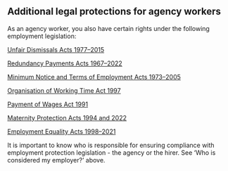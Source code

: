 ##  Additional legal protections for agency workers

As an agency worker, you also have certain rights under the following
employment legislation:

[ Unfair Dismissals Acts 1977–2015
](https://revisedacts.lawreform.ie/eli/1977/act/10/front/revised/en/html)

[ Redundancy Payments Acts 1967–2022
](https://revisedacts.lawreform.ie/eli/1967/act/21/front/revised/en/html)

[ Minimum Notice and Terms of Employment Acts 1973–2005
](https://revisedacts.lawreform.ie/eli/1973/act/4/front/revised/en/html)

[ Organisation of Working Time Act 1997
](http://www.irishstatutebook.ie/1997/en/act/pub/0020/index.html)

[ Payment of Wages Act 1991
](http://www.irishstatutebook.ie/1991/en/act/pub/0025/index.html)

[ Maternity Protection Acts 1994 and 2022
](https://revisedacts.lawreform.ie/eli/1994/act/34/front/revised/en/html)

[ Employment Equality Acts 1998–2021
](https://revisedacts.lawreform.ie/eli/1998/act/21/front/revised/en/html)

It is important to know who is responsible for ensuring compliance with
employment protection legislation - the agency or the hirer. See ‘Who is
considered my employer?’ above.

